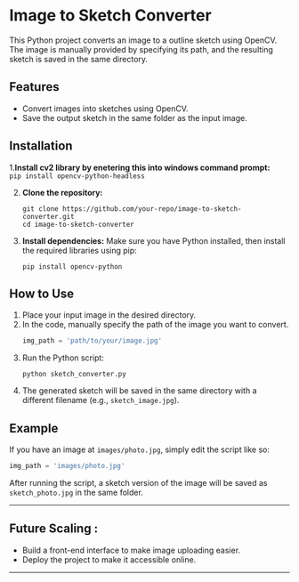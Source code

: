 

# Image to Sketch Converter

This Python project converts an image to a outline sketch using OpenCV. The image is manually provided by specifying its path, and the resulting sketch is saved in the same directory.

## Features
- Convert images into sketches using OpenCV.
- Save the output sketch in the same folder as the input image.

## Installation

   1.**Install cv2 library by enetering this into windows command prompt:** <br>
    ```
    pip install opencv-python-headless
    ```
    
    
2. **Clone the repository:**
   ```
   git clone https://github.com/your-repo/image-to-sketch-converter.git
   cd image-to-sketch-converter
   ```

3. **Install dependencies:**
   Make sure you have Python installed, then install the required libraries using pip:
   ```
   pip install opencv-python
   ```

## How to Use

1. Place your input image in the desired directory.
2. In the code, manually specify the path of the image you want to convert.
   ```python
   img_path = 'path/to/your/image.jpg'
   ```
3. Run the Python script:
   ```
   python sketch_converter.py
   ```
4. The generated sketch will be saved in the same directory with a different filename (e.g., `sketch_image.jpg`).

## Example

If you have an image at `images/photo.jpg`, simply edit the script like so:
```python
img_path = 'images/photo.jpg'
```

After running the script, a sketch version of the image will be saved as `sketch_photo.jpg` in the same folder.

---

## Future Scaling :
- Build a front-end interface to make image uploading easier.
- Deploy the project to make it accessible online.

---
